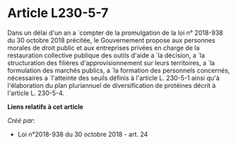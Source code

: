 # Article L230-5-7

Dans un délai d'un an a ̀ compter de la promulgation de la loi n° 2018-938 du 30 octobre 2018 précitée, le Gouvernement
propose aux personnes morales de droit public et aux entreprises privées en charge de la restauration collective publique des
outils d'aide a ̀ la décision, a ̀ la structuration des filières d'approvisionnement sur leurs territoires, a ̀ la formulation
des marchés publics, a ̀ la formation des personnels concernés, nécessaires a ̀ l'atteinte des seuils définis à l'article L.
230-5-1 ainsi qu'à l'élaboration du plan pluriannuel de diversification de protéines décrit à l'article L. 230-5-4.

**Liens relatifs à cet article**

_Créé par_:

  - Loi n°2018-938 du 30 octobre 2018 - art. 24
